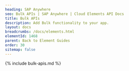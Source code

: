 ```yaml
---
heading: SAP Anywhere
seo: Bulk APIs | SAP Anywhere | Cloud Elements API Docs
title: Bulk APIs
description: Add Bulk functionality to your app.
layout: docs
breadcrumbs: /docs/elements.html
elementId: 1468
parent: Back to Element Guides
order: 30
sitemap: false
---
```


{% include bulk-apis.md %}
